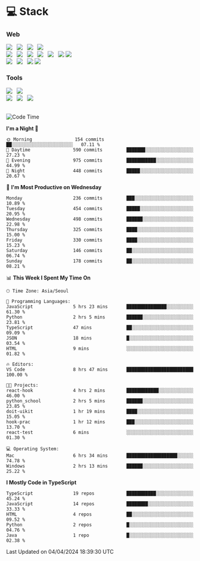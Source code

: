 <h1>💻 Stack</h1>
<div>
 <h3>Web</h3>
 <!-- badge : https://shields.io/ -->
 <!-- icon : https://simpleicons.org/?q=Get -->
 <img src="https://img.shields.io/badge/HTML5-e74c3c?style=flat-square&logo=HTML5&logoColor=white"/> &nbsp 
 <img src="https://img.shields.io/badge/CSS3-0A84FF?style=flat-square&logo=CSS3&logoColor=white"/> &nbsp 
 <img src="https://img.shields.io/badge/JavaScript-FFCD11?style=flat-square&logo=JavaScript&logoColor=white"/> &nbsp 
 <img src="https://img.shields.io/badge/TypeScript-3075C0?style=flat-square&logo=TypeScript&logoColor=white"/>
 <br/>
 <img src="https://img.shields.io/badge/Next-000000?style=flat-square&logo=nextdotjs&logoColor=white"/> &nbsp 
 <img src="https://img.shields.io/badge/React-00BCF6?style=flat-square&logo=React&logoColor=white"/> &nbsp 
 <img src="https://img.shields.io/badge/Redux-764ABC?style=flat-square&logo=Redux&logoColor=white"/> &nbsp
 <img src="https://img.shields.io/badge/Recoil-3578E5?style=flat-square&logo=recoil&logoColor=white"/> &nbsp
 <img src="https://img.shields.io/badge/React-Query-FF4154?style=flat-square&logo=reactquery&logoColor=white"/> &nbsp 
 <img src="https://img.shields.io/badge/styled%2Dcomponents-DB7093?style=flat-square&logo=styled%2Dcomponents&logoColor=white"/>
 <img src="https://img.shields.io/badge/CSS Modules-000000?style=flat-square&logo=CSS Modules&logoColor=white"/> &nbsp 
 <br/>
 <img src="https://img.shields.io/badge/Node-339933?style=flat-square&logo=Node.js&logoColor=white"/> &nbsp 
 <img src="https://img.shields.io/badge/Express-000000?style=flat-square&logo=Express&logoColor=white"/> &nbsp 
 <img src="https://img.shields.io/badge/MongoDB-47A248?style=flat-square&logo=MongoDB&logoColor=white"/>
 <img src="https://img.shields.io/badge/MariaDB-003545?style=flat-square&logo=mariadb&logoColor=white"/>
 
 <h3>Tools</h3>
 <img src="https://img.shields.io/badge/Visual Studio Code-007ACC?style=flat-square&logo=Visual Studio Code&logoColor=white"/> &nbsp 
 <img src="https://img.shields.io/badge/Postman-FF6C37?style=flat-square&logo=Postman&logoColor=white"/> &nbsp
 <br>
 <img src="https://img.shields.io/badge/Adobe Photoshop-31A8FF?style=flat-square&logo=Adobe Photoshop&logoColor=white"/> &nbsp 
 <img src="https://img.shields.io/badge/Adobe Illustrator-FF9A00?style=flat-square&logo=Adobe Illustrator&logoColor=white"/> &nbsp 
 <img src="https://img.shields.io/badge/Figma-F24E1E?style=flat-square&logo=Figma&logoColor=white"/> &nbsp
</div>

<br>

<!--START_SECTION:waka-->
![Code Time](http://img.shields.io/badge/Code%20Time-997%20hrs%2035%20mins-blue)

**I'm a Night 🦉** 

```text
🌞 Morning                154 commits         ██░░░░░░░░░░░░░░░░░░░░░░░   07.11 % 
🌆 Daytime                590 commits         ███████░░░░░░░░░░░░░░░░░░   27.23 % 
🌃 Evening                975 commits         ███████████░░░░░░░░░░░░░░   44.99 % 
🌙 Night                  448 commits         █████░░░░░░░░░░░░░░░░░░░░   20.67 % 
```
📅 **I'm Most Productive on Wednesday** 

```text
Monday                   236 commits         ███░░░░░░░░░░░░░░░░░░░░░░   10.89 % 
Tuesday                  454 commits         █████░░░░░░░░░░░░░░░░░░░░   20.95 % 
Wednesday                498 commits         ██████░░░░░░░░░░░░░░░░░░░   22.98 % 
Thursday                 325 commits         ████░░░░░░░░░░░░░░░░░░░░░   15.00 % 
Friday                   330 commits         ████░░░░░░░░░░░░░░░░░░░░░   15.23 % 
Saturday                 146 commits         ██░░░░░░░░░░░░░░░░░░░░░░░   06.74 % 
Sunday                   178 commits         ██░░░░░░░░░░░░░░░░░░░░░░░   08.21 % 
```


📊 **This Week I Spent My Time On** 

```text
🕑︎ Time Zone: Asia/Seoul

💬 Programming Languages: 
JavaScript               5 hrs 23 mins       ███████████████░░░░░░░░░░   61.30 % 
Python                   2 hrs 5 mins        ██████░░░░░░░░░░░░░░░░░░░   23.81 % 
TypeScript               47 mins             ██░░░░░░░░░░░░░░░░░░░░░░░   09.09 % 
JSON                     18 mins             █░░░░░░░░░░░░░░░░░░░░░░░░   03.54 % 
HTML                     9 mins              ░░░░░░░░░░░░░░░░░░░░░░░░░   01.82 % 

🔥 Editors: 
VS Code                  8 hrs 47 mins       █████████████████████████   100.00 % 

🐱‍💻 Projects: 
react-hook               4 hrs 2 mins        ████████████░░░░░░░░░░░░░   46.00 % 
python_school            2 hrs 5 mins        ██████░░░░░░░░░░░░░░░░░░░   23.85 % 
doit-uikit               1 hr 19 mins        ████░░░░░░░░░░░░░░░░░░░░░   15.05 % 
hook-prac                1 hr 12 mins        ███░░░░░░░░░░░░░░░░░░░░░░   13.70 % 
react-test               6 mins              ░░░░░░░░░░░░░░░░░░░░░░░░░   01.30 % 

💻 Operating System: 
Mac                      6 hrs 34 mins       ███████████████████░░░░░░   74.78 % 
Windows                  2 hrs 13 mins       ██████░░░░░░░░░░░░░░░░░░░   25.22 % 
```

**I Mostly Code in TypeScript** 

```text
TypeScript               19 repos            ███████████░░░░░░░░░░░░░░   45.24 % 
JavaScript               14 repos            ████████░░░░░░░░░░░░░░░░░   33.33 % 
HTML                     4 repos             ██░░░░░░░░░░░░░░░░░░░░░░░   09.52 % 
Python                   2 repos             █░░░░░░░░░░░░░░░░░░░░░░░░   04.76 % 
Java                     1 repo              █░░░░░░░░░░░░░░░░░░░░░░░░   02.38 % 
```




 Last Updated on 04/04/2024 18:39:30 UTC
<!--END_SECTION:waka-->
